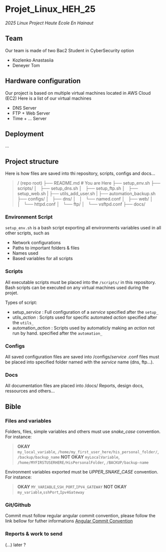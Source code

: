 # **Projet_Linux_HEH_25**
*2025 Linux Project Haute Ecole En Hainaut*

## Team
Our team is made of two Bac2 Student in CyberSecurity option
- Kozlenko Anastasiia
- Deneyer Tom

## Hardware configuration
Our project is based on multiple virtual machines located in AWS Cloud (EC2)
Here is a list of our virtual machines
- DNS Server
- FTP + Web Server
- Time + ... Server

## Deployment
...

## Project structure
Here is how files are saved into thi repository, scripts, configs and docs... 
>/ (repo root)
>├── README.md                          # You are Here
>├── setup_env.sh
>├── scripts/
>│   ├── setup_dns.sh
>│   ├── setup_ftp.sh
>│   ├── setup_web.sh
>|   ├── utils_add_user.sh
>|   ├── automation_backup.sh
>├── configs/
>│   ├── dns/
>│   │   └── named.conf
>│   ├── web/
>│   │   └── httpd.conf
>│   └── ftp/
>│       └── vsftpd.conf
>├── docs/

### Environment Script
`setup_env.sh` is a bash script exporting all environments variables used in all other scripts, such as
- Network configurations
- Paths to important folders & files
- Names used
- Based variables for all scripts

### Scripts
All executable scripts must be placed into the `/scripts/` in this repository.
Bash scripts can be executed on any virtual machines used during the projet.

Types of script:
- setup_*service* : Full configuration of a *service* specified after the `setup_`  
- utils_*action* : Scripts used for specific automated *action* specified after the `utils_`
- automation_*action* : Scripts used by automaticly making an *action* not run by hand. specified after the `automation_`

### Configs
All saved configuration files are saved into /configs/*service*
.conf files must be placed into specified folder named with the *service* name (dns, ftp...).

### Docs 
All documentation files are placed into /docs/
Reports, design docs, ressources and others...

## Bible
### Files and variables
Folders, files, simple variables and others must use *snake_case* convention. For instance:
>**OKAY**  
>`my_local_variable`, `/home/my_first_user_here/his_personal_folder/`, `/backup/backup_name`
>**NOT OKAY**
>`myLocalVariable`, `/home/MYFIRSTUSERHERE/HisPersonalFolder`, `/BACKUP/backup-name`

Environment variables exported must be *UPPER_SNAKE_CASE* convention. For instance:
>**OKAY**
>`MY_VARIABLE`,`SSH_PORT`,`IPV4_GATEWAY`
>**NOT OKAY**
>`my_variable`,`sshPort`,`Ipv4Gateway`

### Git/Github
Commit must follow regular angular commit convention, please follow the link bellow for futher informations
[Angular Commit Convention](https://www.conventionalcommits.org/en/v1.0.0-beta.4/)

### Reports & work to send
(...) later ?